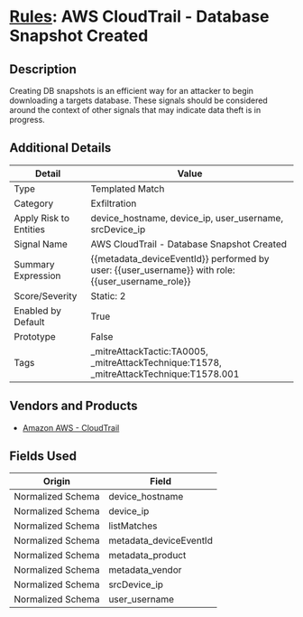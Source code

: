# [Rules](README.md): AWS CloudTrail - Database Snapshot Created

## Description
Creating DB snapshots is an efficient way for an attacker to begin downloading a targets database.  These signals should be considered around the context of other signals that may indicate data theft is in progress.

## Additional Details
|Detail|Value|
|----|----|
|Type|Templated Match|
|Category|Exfiltration|
|Apply Risk to Entities|device_hostname, device_ip, user_username, srcDevice_ip|
|Signal Name|AWS CloudTrail - Database Snapshot Created|
|Summary Expression|{{metadata_deviceEventId}} performed by user: {{user_username}} with role: {{user_username_role}}|
|Score/Severity|Static: 2|
|Enabled by Default|True|
|Prototype|False|
|Tags|_mitreAttackTactic:TA0005, _mitreAttackTechnique:T1578, _mitreAttackTechnique:T1578.001|
## Vendors and Products
- [Amazon AWS - CloudTrail](../products/033624b0-218e-4dcb-b93f-0f1fb1806c56.md)


## Fields Used

|Origin|Field|
|----|----|
|Normalized Schema|device_hostname|
|Normalized Schema|device_ip|
|Normalized Schema|listMatches|
|Normalized Schema|metadata_deviceEventId|
|Normalized Schema|metadata_product|
|Normalized Schema|metadata_vendor|
|Normalized Schema|srcDevice_ip|
|Normalized Schema|user_username|


